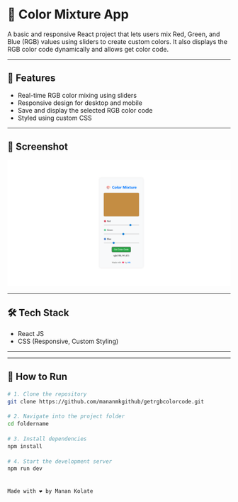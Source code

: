 # 🎨 Color Mixture App

A basic and responsive React project that lets users mix Red, Green, and Blue (RGB) values using sliders to create custom colors. It also displays the RGB color code dynamically and allows get color code.

---

## 🚀 Features

- Real-time RGB color mixing using sliders
- Responsive design for desktop and mobile
- Save and display the selected RGB color code
- Styled using custom CSS


---

## 📸 Screenshot

![Color Mixture Screenshot](https://github.com/mananmkgithub/getrgbcolorcode/blob/main/imgforbasicapp/colormixture.png)

---

## 🛠️ Tech Stack

- React JS
- CSS (Responsive, Custom Styling)
---


---

## 🔧 How to Run

```bash
# 1. Clone the repository
git clone https://github.com/mananmkgithub/getrgbcolorcode.git

# 2. Navigate into the project folder
cd foldername

# 3. Install dependencies
npm install

# 4. Start the development server
npm run dev


Made with ❤️ by Manan Kolate



